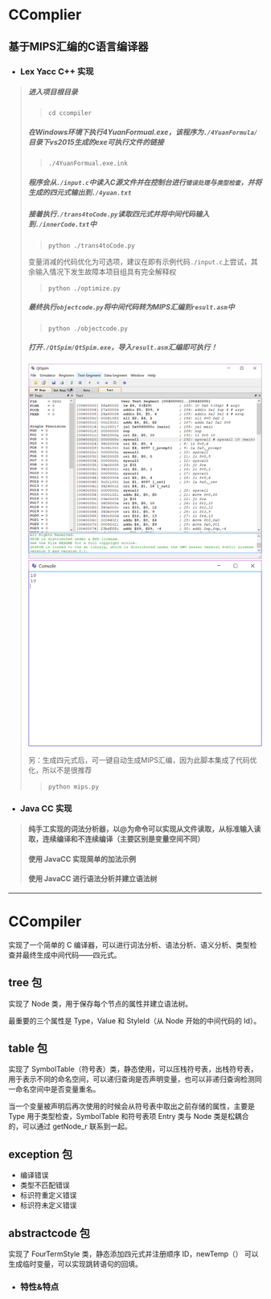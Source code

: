 # CComplier
## 基于MIPS汇编的C语言编译器
- ### Lex Yacc C++ 实现
> ##### 进入项目根目录
>> ```cd ccompiler```
> ##### 在Windows环境下执行4YuanFormual.exe，该程序为```./4YuanFormula/```目录下vs2015生成的exe可执行文件的链接
>> ```./4YuanFormual.exe.ink```
> ##### 程序会从```./input.c```中读入C源文件并在控制台进行`错误处理`与`类型检查`，并将生成的四元式输出到```./4yuan.txt```
> ##### 接着执行```./trans4toCode.py```读取四元式并将中间代码输入到```./innerCode.txt```中
>> ```python ./trans4toCode.py```
>
> 变量消减的代码优化为可选项，建议在即有示例代码```./input.c```上尝试，其余输入情况下发生故障本项目组具有完全解释权
>> ```python ./optimize.py```
> ##### 最终执行```objectcode.py```将中间代码转为MIPS汇编到```result.asm```中
>> ```python ./objectcode.py```
> ##### 打开```./QtSpim/QtSpim.exe```，导入```result.asm```汇编即可执行！
> ![QtSpim](img/QtSpim.png)
> ![console](img/console.png)
>
> 另：生成四元式后，可一键自动生成MIPS汇编，因为此脚本集成了代码优化，所以不是很推荐
>> ```python mips.py```
- ### Java CC 实现
> #### 纯手工实现的词法分析器，以@为命令可以实现从文件读取，从标准输入读取，连续编译和不连续编译（主要区别是变量空间不同）
> #### 使用 JavaCC 实现简单的加法示例
> #### 使用 JavaCC 进行语法分析并建立语法树

---

# CCompiler

实现了一个简单的 C 编译器，可以进行词法分析、语法分析、语义分析、类型检查并最终生成中间代码——四元式。

## tree 包

实现了 Node 类，用于保存每个节点的属性并建立语法树。

最重要的三个属性是 Type，Value 和 StyleId（从 Node 开始的中间代码的 Id）。

## table 包

实现了 SymbolTable（符号表）类，静态使用，可以压栈符号表，出栈符号表，用于表示不同的命名空间，可以递归查询是否声明变量，也可以非递归查询检测同一命名空间中是否变量重名。

当一个变量被声明后再次使用的时候会从符号表中取出之前存储的属性，主要是 Type 用于类型检查，SymbolTable 和符号表项 Entry 类与 Node 类是松耦合的，可以通过 getNode_r 联系到一起。

## exception 包

- 编译错误
- 类型不匹配错误
- 标识符重定义错误
- 标识符未定义错误

## abstractcode 包

实现了 FourTermStyle 类，静态添加四元式并注册顺序 ID，newTemp（） 可以生成临时变量，可以实现跳转语句的回填。

- ### 特性&特点
